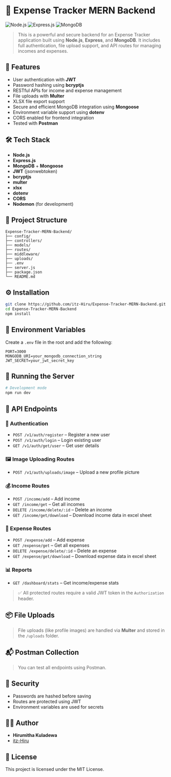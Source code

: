 # 💸 Expense Tracker MERN Backend

![Node.js](https://img.shields.io/badge/Node.js-339933?style=for-the-badge&logo=nodedotjs&logoColor=white)
![Express.js](https://img.shields.io/badge/Express.js-000000?style=for-the-badge&logo=express&logoColor=white)
![MongoDB](https://img.shields.io/badge/MongoDB-47A248?style=for-the-badge&logo=mongodb&logoColor=white)

> This is a powerful and secure backend for an Expense Tracker application built using **Node.js**, **Express**, and **MongoDB**. It includes full authentication, file upload support, and API routes for managing incomes and expenses.

## 🚀 Features

- User authentication with **JWT**
- Password hashing using **bcryptjs**
- RESTful APIs for income and expense management
- File uploads with **Multer**
- XLSX file export support
- Secure and efficient MongoDB integration using **Mongoose**
- Environment variable support using **dotenv**
- CORS enabled for frontend integration
- Tested with **Postman**

## 🛠️ Tech Stack

- **Node.js**
- **Express.js**
- **MongoDB** + **Mongoose**
- **JWT** (jsonwebtoken)
- **bcryptjs**
- **multer**
- **xlsx**
- **dotenv**
- **CORS**
- **Nodemon** (for development)

## 📁 Project Structure

```
Expense-Tracker-MERN-Backend/
├── config/
├── controllers/
├── models/
├── routes/
├── middleware/
├── uploads/
├── .env
├── server.js
├── package.json
└── README.md
```

## ⚙️ Installation

```bash
git clone https://github.com/itz-Hiru/Expense-Tracker-MERN-Backend.git
cd Expense-Tracker-MERN-Backend
npm install
```

## 📄 Environment Variables

Create a `.env` file in the root and add the following:

```env
PORT=3000
MONGODB_URI=your_mongodb_connection_string
JWT_SECRET=your_jwt_secret_key
```

## 🧪 Running the Server

```bash
# Development mode
npm run dev
```

## 🧾 API Endpoints

### 🔐 Authentication
- `POST /v1/auth/register` – Register a new user
- `POST /v1/auth/login` – Login existing user
- `GET /v1/auth/get/user` – Get user details

### 🖼 Image Uploading Routes
- `POST /v1/auth/uploads/image` – Upload a new profile picture

### 💰 Income Routes
- `POST /income/add` – Add income
- `GET /income/get` – Get all incomes
- `DELETE /income/delete/:id` – Delete an income
- `GET /income/get/download` – Download income data in excel sheet

### 💸 Expense Routes
- `POST /expense/add` – Add expense
- `GET /expense/get` – Get all expenses
- `DELETE /expense/delete/:id` – Delete an expense
- `GET /expense/get/download` – Download expense data in excel sheet

### 📊 Reports
- `GET /dashboard/stats` – Get income/expense stats

> ✅ All protected routes require a valid JWT token in the `Authorization` header.

## 📦 File Uploads

> File uploads (like profile images) are handled via **Multer** and stored in the `/uploads` folder.

## 📬 Postman Collection

> You can test all endpoints using Postman.

## 🔐 Security

- Passwords are hashed before saving
- Routes are protected using JWT
- Environment variables are used for secrets

## 🧑‍💻 Author

- **Hirumitha Kuladewa**
- [itz-Hiru](https://github.com/itz-Hiru)

## 📄 License

This project is licensed under the MIT License.

